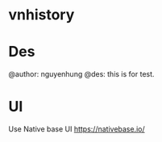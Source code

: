 # vnhistory

# Des
@author: nguyenhung
@des: this is for test.

# UI
Use Native base UI https://nativebase.io/